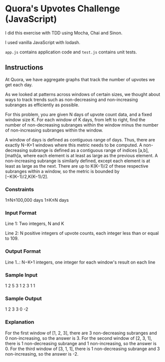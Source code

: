 # Quora's Upvotes Challenge (JavaScript)

I did this exercise with TDD using Mocha, Chai and Sinon.

I used vanilla JavaScript with lodash.

`app.js` contains application code and `test.js` contains unit tests.


## Instructions
At Quora, we have aggregate graphs that track the number of upvotes we get each day.

As we looked at patterns across windows of certain sizes, we thought about ways to track trends such as non-decreasing and non-increasing subranges as efficiently as possible.

For this problem, you are given N days of upvote count data, and a fixed window size K. For each window of K days, from left to right, find the number of non-decreasing subranges within the window minus the number of non-increasing subranges within the window.

A window of days is defined as contiguous range of days. Thus, there are exactly N−K+1 windows where this metric needs to be computed. A non-decreasing subrange is defined as a contiguous range of indices [a,b], [math]a, where each element is at least as large as the previous element. A non-increasing subrange is similarly defined, except each element is at least as large as the next. There are up to K(K−1)/2 of these respective subranges within a window, so the metric is bounded by [−K(K−1)/2,K(K−1)/2].


### Constraints
1≤N≤100,000 days
1≤K≤N days

### Input Format
Line 1: Two integers, N and K

Line 2: N positive integers of upvote counts, each integer less than or equal to 109.

### Output Format
Line 1..: N−K+1 integers, one integer for each window's result on each line

### Sample Input
1
2
5 3
1 2 3 1 1

### Sample Output
1
2
3
3
0
-2

### Explanation
For the first window of [1, 2, 3], there are 3 non-decreasing subranges and 0
non-increasing, so the answer is 3. For the second window of [2, 3, 1], there is 1 non-decreasing subrange and 1 non-increasing, so the answer is 0. For the third window of [3, 1, 1], there is 1 non-decreasing subrange and 3 non-increasing, so the answer is -2.
